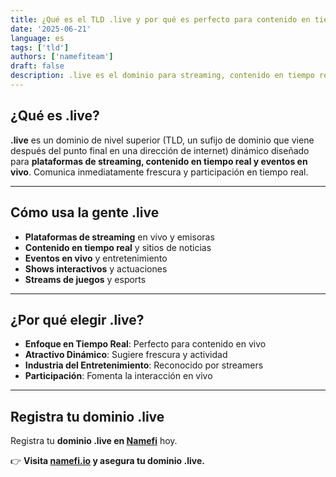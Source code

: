 ```yaml
---
title: ¿Qué es el TLD .live y por qué es perfecto para contenido en tiempo real?
date: '2025-06-21'
language: es
tags: ['tld']
authors: ['namefiteam']
draft: false
description: .live es el dominio para streaming, contenido en tiempo real y eventos en vivo. Perfecto para emisoras y entretenimiento en vivo.
---
```


## **¿Qué es .live?**

**.live** es un dominio de nivel superior (TLD, un sufijo de dominio que viene después del punto final en una dirección de internet) dinámico diseñado para **plataformas de streaming, contenido en tiempo real y eventos en vivo**. Comunica inmediatamente frescura y participación en tiempo real.

---

## **Cómo usa la gente .live**

* **Plataformas de streaming** en vivo y emisoras
* **Contenido en tiempo real** y sitios de noticias
* **Eventos en vivo** y entretenimiento
* **Shows interactivos** y actuaciones
* **Streams de juegos** y esports

---

## **¿Por qué elegir .live?**

* **Enfoque en Tiempo Real**: Perfecto para contenido en vivo
* **Atractivo Dinámico**: Sugiere frescura y actividad
* **Industria del Entretenimiento**: Reconocido por streamers
* **Participación**: Fomenta la interacción en vivo

---

## **Registra tu dominio .live**

Registra tu **dominio .live en [Namefi](https://namefi.io)** hoy.

👉 **Visita [namefi.io](https://namefi.io) y asegura tu dominio .live.**